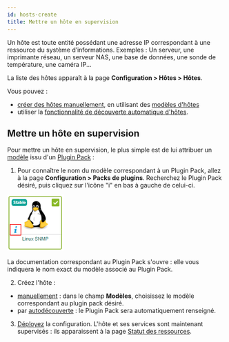 ```yaml
---
id: hosts-create
title: Mettre un hôte en supervision
---
```


Un hôte est toute entité possédant une adresse IP correspondant à une ressource du système d’informations. Exemples : Un
serveur, une imprimante réseau, un serveur NAS, une base de données, une sonde de température, une caméra IP...

La liste des hôtes apparaît à la page **Configuration > Hôtes > Hôtes**.

Vous pouvez :
- [créer des hôtes manuellement](hosts), en utilisant des [modèles d'hôtes](hosts-templates)
- utiliser la [fonctionnalité de découverte automatique d'hôtes](../discovery/introduction).

## Mettre un hôte en supervision

Pour mettre un hôte en supervision, le plus simple est de lui attribuer un [modèle](hosts-templates) issu d'un [Plugin Pack](../pluginpacks) :

1. Pour connaître le nom du modèle correspondant à un Plugin Pack, allez à la page **Configuration > Packs de plugins**. Recherchez le Plugin Pack désiré, puis cliquez sur l'icône "i" en bas à gauche de celui-ci.

![image](../../assets/configuration/pluginpacks/doc.png)

La documentation correspondant au Plugin Pack s'ouvre : elle vous indiquera le nom exact du modèle associé au Plugin Pack.

2. Créez l'hôte :

- [manuellement](hosts) : dans le champ **Modèles**, choisissez le modèle correspondant au plugin pack désiré.
- par [autodécouverte](../discovery/hosts-discovery) : le Plugin Pack sera automatiquement renseigné.

3. [Déployez](../monitoring-servers/deploying-a-configuration) la configuration. L'hôte et ses services sont maintenant supervisés : ils apparaissent à la page [Statut des ressources](../../alerts-notifications/resources-status).